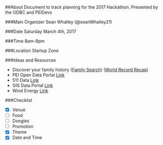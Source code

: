 ##About
Document to track planning for the 2017 Hackathon. Presented by the ODBC and PEIDevs

###Main Organizer
Sean Whalley (@seanWhalley21)

###Date 
Saturday March 4th, 2017

###Time
8am-8pm

###Location
Startup Zone

###Ideas and Resources
* Discover your family history ([Family Search](https://familysearch.org/indexing/)) ([World Record Recap](https://familysearch.org/blog/en/worldsrecordsrecap/))
* PEI Open Data Portal [Link](https://www.princeedwardisland.ca/en/search/site/?f%5B0%5D=type%3Aservice&f%5B1%5D=field_service_topics%3A2237)
* 511 Data [Link](https://www.princeedwardisland.ca/en/service/view-pei-511-road-conditions)
* GIS Data Portal [Link](http://www.gov.pe.ca/gis/)
* Wind Energy [Link](https://www.princeedwardisland.ca/en/service/view-peis-wind-energy-generation)

###Checklist
- [x] Venue
- [ ] Food
- [ ] Dongles
- [ ] Promotion
- [x] Theme
- [x] Date and Time
